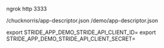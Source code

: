 
ngrok http 3333

/chucknorris/app-descriptor.json
/demo/app-descriptor.json

export STRIDE_APP_DEMO_STRIDE_API_CLIENT_ID=
export STRIDE_APP_DEMO_STRIDE_API_CLIENT_SECRET=
